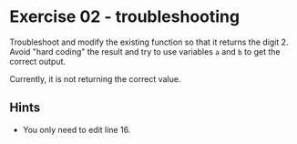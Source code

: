 # Exercise 02 - troubleshooting

Troubleshoot and modify the existing function so that it returns the digit 2. Avoid "hard coding" the result and try to use variables `a` and `b` to get the correct output.

Currently, it is not returning the correct value.

## Hints

- You only need to edit line 16.
